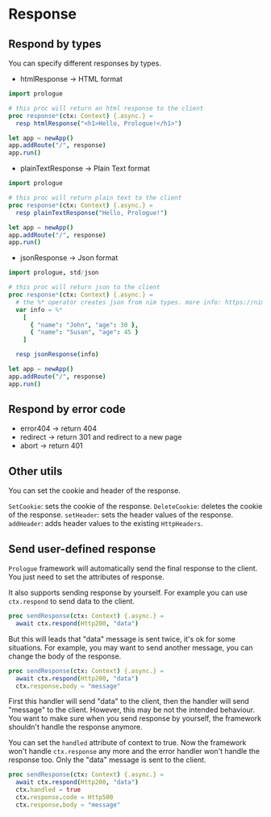 # Response

## Respond by types

You can specify different responses by types.

- htmlResponse -> HTML format
```nim
import prologue

# this proc will return an html response to the client
proc response*(ctx: Context) {.async.} =
  resp htmlResponse("<h1>Hello, Prologue!</h1>")

let app = newApp()
app.addRoute("/", response)
app.run()
```
- plainTextResponse -> Plain Text format
```nim
import prologue

# this proc will return plain text to the client
proc response*(ctx: Context) {.async.} =
  resp plainTextResponse("Hello, Prologue!")

let app = newApp()
app.addRoute("/", response)
app.run()
```
- jsonResponse -> Json format
```nim
import prologue, std/json

# this proc will return json to the client
proc response*(ctx: Context) {.async.} =
  # the %* operator creates json from nim types. more info: https://nim-lang.org/docs/json.html
  var info = %* 
    [
      { "name": "John", "age": 30 },
      { "name": "Susan", "age": 45 }
    ]

  resp jsonResponse(info)

let app = newApp()
app.addRoute("/", response)
app.run()
```

## Respond by error code

- error404 -> return 404
- redirect -> return 301 and redirect to a new page
- abort -> return 401

## Other utils

You can set the cookie and header of the response.

`SetCookie`: sets the cookie of the response.
`DeleteCookie`: deletes the cookie of the response.
`setHeader`: sets the header values of the response.
`addHeader`: adds header values to the existing `HttpHeaders`.

## Send user-defined response

`Prologue` framework will automatically send the final response to the client. You just need to set the attributes of response.

It also supports sending response by yourself. For example you can use `ctx.respond` to send data to the client.

```nim
proc sendResponse(ctx: Context) {.async.} =
  await ctx.respond(Http200, "data")
```

But this will leads that "data" message is sent twice, it's ok for some situations. For example, you may want to send another message, you can change the body of the response. 

```nim
proc sendResponse(ctx: Context) {.async.} =
  await ctx.respond(Http200, "data")
  ctx.response.body = "message"
```

First this handler will send "data" to the client, then the handler will send "message" to the client. However, this may be not the intended behaviour. You want to make sure when you send response by yourself, the framework shouldn't handle the response anymore.

You can set the `handled` attribute of context to true. Now the framework won't handle `ctx.response` any more and the error handler won't handle the response too. Only the "data" message is sent to the client.

```nim
proc sendResponse(ctx: Context) {.async.} =
  await ctx.respond(Http200, "data")
  ctx.handled = true
  ctx.response.code = Http500
  ctx.response.body = "message"
```
